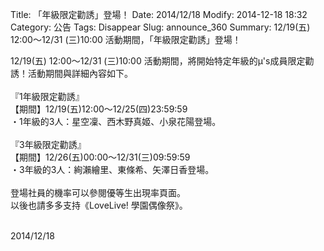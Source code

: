 Title: 「年級限定勸誘」登場！
Date: 2014/12/18
Modify: 2014-12-18 18:32
Category: 公告
Tags: Disappear
Slug: announce_360
Summary: 12/19(五) 12:00～12/31 (三)10:00 活動期間，「年級限定勸誘」登場！

<div class="content_news">
<div class="note">
<p>
12/19(五) 12:00～12/31 (三)10:00 活動期間，將開始特定年級的μ's成員限定勸誘！活動期間與詳細內容如下。<br />
<br />
『1年級限定勸誘』<br />
【期間】12/19(五)12:00～12/25(四)23:59:59<br />
・1年級的3人：星空凜、西木野真姬、小泉花陽登場。<br />
<br />
『3年級限定勸誘』<br />
【期間】12/26(五)00:00～12/31(三)09:59:59<br />
・3年級的3人：絢瀨繪里、東條希、矢澤日香登場。<br />
<br />
登場社員的機率可以參閱優等生出現率頁面。<br />
以後也請多多支持《LoveLive! 學園偶像祭》。<br />
<br />
</p>
		2014/12/18
		         
</div>
</div>
